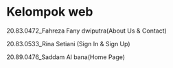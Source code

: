 # Kelompok web
20.83.0472_Fahreza Fany dwiputra(About Us & Contact)

20.83.0533_Rina Setiani (Sign In & Sign Up)

20.89.0476_Saddam Al bana(Home Page)
